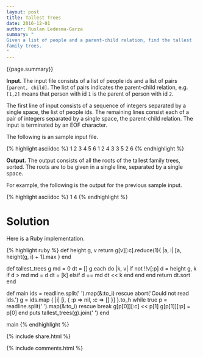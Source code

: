 ```yaml
---
layout: post
title: Tallest Trees
date: 2016-12-01
author: Ruslan Ledesma-Garza
summary: "
Given a list of people and a parent-child relation, find the tallest
family trees.
"
---
```


{{page.summary}}

**Input.**
The input file consists of a list of people ids and a list of pairs
`[parent, child]`.
The list of pairs indicates the parent-child relation, e.g. `[1,2]`
means that person with id `1` is the parent of person with id `2`.

The first line of input consists of a sequence of integers separated by a
single space, the list of people ids.
The remaining lines consist each of a pair of integers separated
by a single space, the parent-child relation.
The input is terminated by an EOF character.

The following is an sample input file.

{% highlight asciidoc %}
1 2 3 4 5 6
1 2
4 3
3 5
2 6
{% endhighlight %}

**Output.**
The output consists of all the roots of the tallest family
trees, sorted.
The roots are to be given in a single line, separated by a single space.

For example, the following is the output for the previous sample
input.

{% highlight asciidoc %}
1 4
{% endhighlight %}

# Solution

Here is a Ruby implementation.

{% highlight ruby %}
def height g, v
  return g[v][:c].reduce(1){ |a, i| [a, height(g, i) + 1].max }
end

def tallest_trees g
  md = 0
  dt = []
  g.each do |k, v|
    if not !!v[:p]
      d = height g, k
      if d > md
        md = d
        dt = [k]
      elsif d == md
        dt << k
      end
    end
  end
  return dt.sort
end

def main
  ids = readline.split(' ').map(&:to_i) rescue abort('Could not read ids.')
  g = ids.map { |i| [i, { :p => nil, :c => [] }] }.to_h
  while true
    p = readline.split(' ').map(&:to_i) rescue break
    g[p[0]][:c] << p[1]
    g[p[1]][:p] = p[0]
  end
  puts tallest_trees(g).join(' ')
end

main
{% endhighlight %}


{% include share.html %}

{% include comments.html %}
